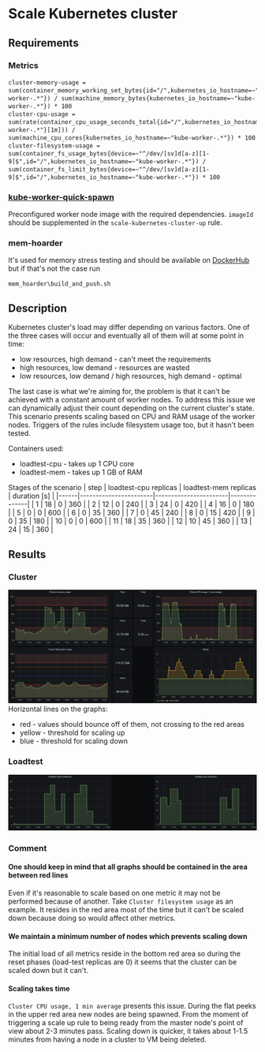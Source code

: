 # Scale Kubernetes cluster
## Requirements
### Metrics
```
cluster-memory-usage = sum(container_memory_working_set_bytes{id="/",kubernetes_io_hostname=~"kube-worker-.*"}) / sum(machine_memory_bytes{kubernetes_io_hostname=~"kube-worker-.*"}) * 100
cluster-cpu-usage = sum(rate(container_cpu_usage_seconds_total{id="/",kubernetes_io_hostname=~"kube-worker-.*"}[1m])) / sum(machine_cpu_cores{kubernetes_io_hostname=~"kube-worker-.*"}) * 100
cluster-filesystem-usage = sum(container_fs_usage_bytes{device=~"^/dev/[sv]d[a-z][1-9]$",id="/",kubernetes_io_hostname=~"kube-worker-.*"}) / sum(container_fs_limit_bytes{device=~"^/dev/[sv]d[a-z][1-9]$",id="/",kubernetes_io_hostname=~"kube-worker-.*"}) * 100
```

### [kube-worker-quick-spawn](https://github.com/k8loud/kubernetes-lab-setup/tree/master/terraform/02_kube_worker_quick_spawn)
Preconfigured worker node image with the required dependencies.
`imageId` should be supplemented in the `scale-kubernetes-cluster-up` rule.


### mem-hoarder
It's used for memory stress testing and should be available on [DockerHub](https://hub.docker.com/r/k8loud/mem-hoarder) but if that's not the case run 
```
mem_hoarder\build_and_push.sh
```

## Description
Kubernetes cluster's load may differ depending on various factors.
One of the three cases will occur and eventually all of them will at some point in time:
- low resources, high demand - can't meet the requirements
- high resources, low demand - resources are wasted
- low resources, low demand / high resources, high demand - optimal

The last case is what we're aiming for, the problem is that it can't be achieved with a constant amount of worker nodes.
To address this issue we can dynamically adjust their count depending on the current cluster's state.
This scenario presents scaling based on CPU and RAM usage of the worker nodes.
Triggers of the rules include filesystem usage too, but it hasn't been tested.

Containers used:
- loadtest-cpu - takes up 1 CPU core
- loadtest-mem - takes up 1 GB of RAM

Stages of the scenario
| step | loadtest-cpu replicas | loadtest-mem replicas | duration [s] |
|------|-----------------------|-----------------------|--------------|
| 1    | 18                    | 0                     | 360          |
| 2    | 12                    | 0                     | 240          |
| 3    | 24                    | 0                     | 420          |
| 4    | 16                    | 0                     | 180          |
| 5    | 0                     | 0                     | 600          |
| 6    | 0                     | 35                    | 360          |
| 7    | 0                     | 45                    | 240          |
| 8    | 0                     | 15                    | 420          |
| 9    | 0                     | 35                    | 180          |
| 10   | 0                     | 0                     | 600          |
| 11   | 18                    | 35                    | 360          |
| 12   | 10                    | 45                    | 360          |
| 13   | 24                    | 15                    | 360          |

## Results
### Cluster
![Cluster graphs](img/cluster_graphs.png)
Horizontal lines on the graphs:
- red - values should bounce off of them, not crossing to the red areas
- yellow - threshold for scaling up
- blue - threshold for scaling down

### Loadtest
![Loadtest graphs](img/loadtest_graphs.png)

### Comment
#### One should keep in mind that all graphs should be contained in the area between red lines
Even if it's reasonable to scale based on one metric it may not be performed because of another.
Take `Cluster filesystem usage` as an example. It resides in the red area most of the time but it can't be scaled down because doing so would affect other metrics.

#### We maintain a minimum number of nodes which prevents scaling down
The initial load of all metrics reside in the bottom red area so during the reset phases (load-test replicas are 0) it seems that the cluster can be scaled down but it can't.

#### Scaling takes time
`Cluster CPU usage, 1 min average` presents this issue. During the flat peeks in the upper red area new nodes are being spawned. 
From the moment of triggering a scale up rule to being ready from the master node's point of view about 2-3 minutes pass.
Scaling down is quicker, it takes about 1-1.5 minutes from having a node in a cluster to VM being deleted.
